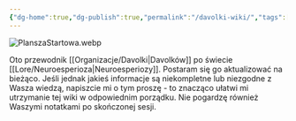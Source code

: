 ```yaml
---
{"dg-home":true,"dg-publish":true,"permalink":"/davolki-wiki/","tags":["gardenEntry"],"dgPassFrontmatter":true}
---
```


![PlanszaStartowa.webp](/img/user/Vault/Grafiki/Lore/PlanszaStartowa.webp)

Oto przewodnik [[Organizacje/Davolki\|Davolków]] po świecie [[Lore/Neuroesperioza\|Neuroesperiozy]]. Postaram się go aktualizować na bieżąco. Jeśli jednak jakieś informacje są niekompletne lub niezgodne z Wasza wiedzą, napiszcie mi o tym proszę - to znacząco ułatwi mi utrzymanie tej wiki w odpowiednim porządku. Nie pogardzę również Waszymi notatkami po skończonej sesji.